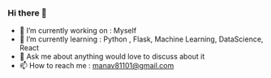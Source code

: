 ### Hi there 👋

<!--
**manav-1/manav-1** is a ✨ _special_ ✨ repository because its `README.md` (this file) appears on your GitHub profile.
-->

- 🔭 I’m currently working on : Myself
- 🌱 I’m currently learning : Python , Flask, Machine Learning, DataScience, React
- 💬 Ask me about anything would love to discuss about it
- 📫 How to reach me : manav81101@gmail.com


